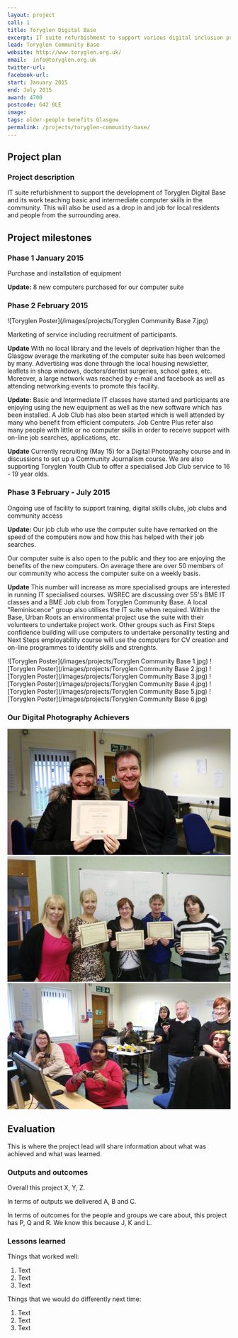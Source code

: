 ```yaml
---
layout: project
call: 1
title: Toryglen Digital Base
excerpt: IT suite refurbishment to support various digital inclusion projects
lead: Toryglen Community Base
website: http://www.toryglen.org.uk/
email:  info@toryglen.org.uk
twitter-url: 
facebook-url: 
start: January 2015
end: July 2015
award: 4700
postcode: G42 0LE
image:
tags: older-people benefits Glasgow
permalink: /projects/toryglen-community-base/ 
---
```


## Project plan

### Project description

IT suite refurbishment to support the development of Toryglen Digital Base and its work teaching basic and intermediate computer skills in the community. This will also be used as a drop in and job for local residents and people from the surrounding area.


## Project milestones

### Phase 1 January 2015

Purchase and installation of equipment


**Update:** 8 new computers purchased for our computer suite

### Phase 2 February 2015

![Toryglen Poster](/images/projects/Toryglen Community Base 7.jpg)

Marketing of service including recruitment of participants.  

**Update**  With no local library and the levels of deprivation higher than the Glasgow average the marketing of the computer suite has been welcomed by many.  Advertising was done through the local housing newsletter, leaflets in shop windows, doctors/dentist surgeries, school gates, etc.  Moreover, a large network was reached by e-mail and facebook as well as attending networking events to promote this facility.




**Update:** Basic and Intermediate IT classes have started and participants are enjoying using the new equipment as well as the new software which has been installed. A Job Club has also been started which is well attended by many who benefit from efficient computers.  Job Centre Plus refer also many people with little or no computer skills in order to receive support with on-line job searches, applications, etc.

**Update**  Currently recruiting (May 15) for a Digital Photography course and in discussions to set up a Community Journalism course.  We are also supporting Toryglen Youth Club to offer a specialised Job Club service to 16 - 19 year olds.

### Phase 3 February - July 2015

Ongoing use of facility to support training, digital skills clubs, job clubs and community access 


**Update:** Our job club who use the computer suite have remarked on the speed of the computers now and how this has helped with their job searches. 

Our computer suite is also open to the public and they too are enjoying the benefits of the new computers. On average there are over 50 members of our community who access the computer suite on a weekly basis.

**Update**  This number will increase as more specialised groups are interested in running IT specialised courses.  WSREC are discussing over 55's BME IT classes and a BME Job club from Toryglen Community Base.  A local "Reminiscence" group also utilises the IT suite when required.  Within the Base, Urban Roots an environmental project use the suite with their volunteers to undertake project work.  Other groups such as First Steps confidence building will use computers to undertake personality testing and Next Steps employability course will use the computers for CV creation and on-line programmes to identify skills and strenghts.

![Toryglen Poster](/images/projects/Toryglen Community Base 1.jpg)
![Toryglen Poster](/images/projects/Toryglen Community Base 2.jpg)
![Toryglen Poster](/images/projects/Toryglen Community Base 3.jpg)
![Toryglen Poster](/images/projects/Toryglen Community Base 4.jpg)
![Toryglen Poster](/images/projects/Toryglen Community Base 5.jpg)
![Toryglen Poster](/images/projects/Toryglen Community Base 6.jpg)

### Our Digital Photography Achievers

![Toryglen Poster](/images/projects/toryglen1.jpg)
![Toryglen Poster](/images/projects/toryglen2.jpg)
![Toryglen Poster](/images/projects/toryglen3.jpg)

## Evaluation

This is where the project lead will share information about what was achieved and what was learned.

### Outputs and outcomes

Overall this project X, Y, Z.

In terms of outputs we delivered A, B and C.

In terms of outcomes for the people and groups we care about, this project has P, Q and R. We know this because J, K and L.

### Lessons learned

Things that worked well:

1. Text
2. Text
3. Text

Things that we would do differently next time:

1. Text
2. Text
3. Text
